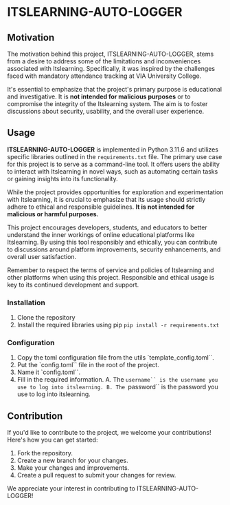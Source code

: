 # ITSLEARNING-AUTO-LOGGER

## Motivation

The motivation behind this project, ITSLEARNING-AUTO-LOGGER, stems from a desire to address some of the limitations and inconveniences associated with Itslearning. Specifically, it was inspired by the challenges faced with mandatory attendance tracking at VIA University College.

It's essential to emphasize that the project's primary purpose is educational and investigative. It is **not intended for malicious purposes** or to compromise the integrity of the Itslearning system. The aim is to foster discussions about security, usability, and the overall user experience.

## Usage

**ITSLEARNING-AUTO-LOGGER** is implemented in Python 3.11.6 and utilizes specific libraries outlined in the `requirements.txt` file. The primary use case for this project is to serve as a command-line tool. It offers users the ability to interact with Itslearning in novel ways, such as automating certain tasks or gaining insights into its functionality.

While the project provides opportunities for exploration and experimentation with Itslearning, it is crucial to emphasize that its usage should strictly adhere to ethical and responsible guidelines. **It is not intended for malicious or harmful purposes.**

This project encourages developers, students, and educators to better understand the inner workings of online educational platforms like Itslearning. By using this tool responsibly and ethically, you can contribute to discussions around platform improvements, security enhancements, and overall user satisfaction.

Remember to respect the terms of service and policies of Itslearning and other platforms when using this project. Responsible and ethical usage is key to its continued development and support.

### Installation

1. Clone the repository
2. Install the required libraries using pip `pip install -r requirements.txt`

### Configuration

1. Copy the toml configuration file from the utils `template_config.toml``.
2. Put the `config.toml`` file in the root of the project.
3. Name it `config.toml``.
4. Fill in the required information.
   A. The ` username`` is the username you use to log into itslearning.
B. The  `password`` is the password you use to log into itslearning.

## Contribution

If you'd like to contribute to the project, we welcome your contributions! Here's how you can get started:

1. Fork the repository.
2. Create a new branch for your changes.
3. Make your changes and improvements.
4. Create a pull request to submit your changes for review.

We appreciate your interest in contributing to ITSLEARNING-AUTO-LOGGER!
